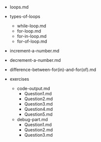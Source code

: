 - loops.md

- types-of-loops
    - while-loop.md
    - for-loop.md
    - for-in-loop.md
    - for-of-loop.md

- increment-a-number.md
- decrement-a-number.md
- difference-between-for(in)-and-for(of).md

- exercises
    - code-output.md
        - Question1.md
        - Question2.md
        - Question3.md
        - Question4.md
        - Question5.md
    - debug-part.md
        - Question1.md
        - Question2.md
        - Question3.md
